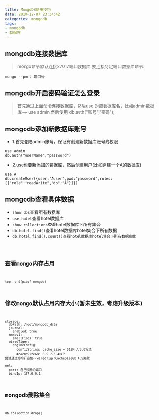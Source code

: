 ```yaml
---
title: MongoDB使用技巧
date: 2018-12-07 23:34:42
categories: mongodb
tags:
- mongodb
- 数据库
---
```


## mongodb连接数据库
>mongo命令默认连接27017端口数据库
>要连接特定端口数据库命令:
```
mongo --port 端口号
```

## mongodb开启密码验证怎么登录
>首先通过上面命令连接数据库，然后use 对应数据库名，比如admin数据库--> use admin
>然后使用 db.auth("账号","密码");  

## mongodb添加新数据库账号
* 1.首先登陆admin账号，保证有创建新数据库账号的权限
```
use admin 
db.auth("userName","password") 
```
* 2.use你要新添加的数据库，然后创建用户(比如创建一个A的数据库)
```
use A 
db.createUser({user:"Auser",pwd:"password",roles:[{"role":"readWrite","db":"A"}]}) 
```

## mongodb查看具体数据
* <code>show dbs</code>查看所有数据库
* <code>use hotel</code>查看hotel数据库
* <code>show collections</code>查看hotel数据库下所有集合
* <code>db.hotel.find()</code>查看hotel数据库hotel集合下所有数据
* <code>db.hotel.find().count()</cdoe>查看hotel数据库hotel集合下所有数据条数

## 查看mongo内存占用
```
top -p $(pidof mongod)
```

## 修改mongo默认占用内存大小(暂未生效，考虑升级版本)
```
storage:
  dbPath: /root/mongodb_data
  journal:
    enabled: true
  mmapv1:
    smallFiles: true
  wiredTiger:
    engineConfig:
      configString: cache_size = 512M //3.0写法
      #cacheSizeGB: 0.5 //3.4以上
尝试通过命令行追加--wiredTigerCacheSizeGB 0.5失败

net:
  port: 自己设置的端口
  bindIp: 127.0.0.1
```

## mongodb删除集合
```
db.collection.drop()
```

